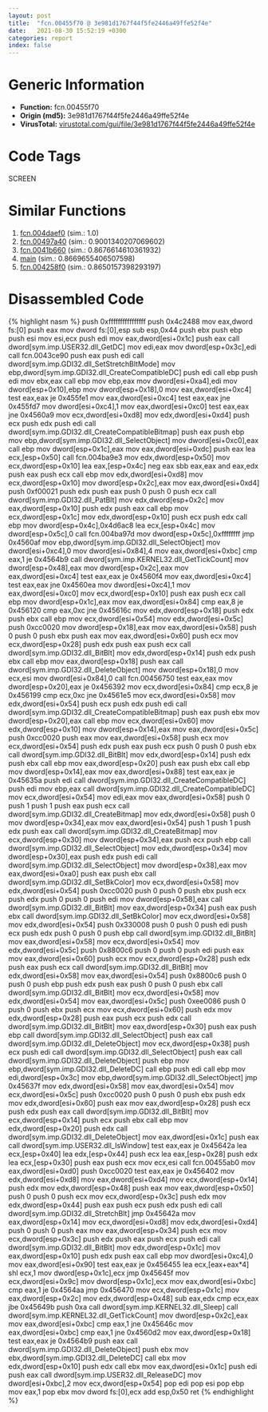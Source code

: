```yaml
---
layout: post
title:  "fcn.00455f70 @ 3e981d1767f44f5fe2446a49ffe52f4e"
date:   2021-08-30 15:52:19 +0300
categories: report
index: false
---
```


# Generic Information
- **Function:** fcn.00455f70
- **Origin (md5):** 3e981d1767f44f5fe2446a49ffe52f4e
- **VirusTotal:** [virustotal.com/gui/file/3e981d1767f44f5fe2446a49ffe52f4e][virustotal_ref]

# Code Tags
<span class="tag" id="SCREEN">SCREEN</span>


# Similar Functions

1. [fcn.004daef0][similar_1_ref] (sim.: 1.0)
2. [fcn.00497a40][similar_2_ref] (sim.: 0.9001340207069602)
3. [fcn.0041b660][similar_3_ref] (sim.: 0.8676614610361932)
4. [main][similar_4_ref] (sim.: 0.8669655406507598)
5. [fcn.004258f0][similar_5_ref] (sim.: 0.8650157398293197)


# Disassembled Code

{% highlight nasm %}
push 0xffffffffffffffff
push 0x4c2488
mov eax,dword fs:[0]
push eax
mov dword fs:[0],esp
sub esp,0x44
push ebx
push ebp
push esi
mov esi,ecx
push edi
mov eax,dword[esi+0x1c]
push eax
call dword[sym.imp.USER32.dll_GetDC]
mov edi,eax
mov dword[esp+0x3c],edi
call fcn.0043ce90
push eax
push edi
call dword[sym.imp.GDI32.dll_SetStretchBltMode]
mov ebp,dword[sym.imp.GDI32.dll_CreateCompatibleDC]
push edi
call ebp
push edi
mov ebx,eax
call ebp
mov ebp,eax
mov dword[esi+0xa4],edi
mov dword[esp+0x10],ebp
mov dword[esp+0x18],0
mov eax,dword[esi+0xc4]
test eax,eax
je 0x455fe1
mov eax,dword[esi+0xc4]
test eax,eax
jne 0x455fd7
mov dword[esi+0xc4],1
mov eax,dword[esi+0xc0]
test eax,eax
jne 0x4560a9
mov ecx,dword[esi+0xd8]
mov edx,dword[esi+0xd4]
push ecx
push edx
push edi
call dword[sym.imp.GDI32.dll_CreateCompatibleBitmap]
push eax
push ebp
mov ebp,dword[sym.imp.GDI32.dll_SelectObject]
mov dword[esi+0xc0],eax
call ebp
mov dword[esp+0x1c],eax
mov eax,dword[esi+0xdc]
push eax
lea ecx,[esp+0x50]
call fcn.004ba9e3
mov edx,dword[esp+0x50]
mov ecx,dword[esp+0x10]
lea eax,[esp+0x4c]
neg eax
sbb eax,eax
and eax,edx
push eax
push ecx
call ebp
mov edx,dword[esi+0xd8]
mov ecx,dword[esp+0x10]
mov dword[esp+0x2c],eax
mov eax,dword[esi+0xd4]
push 0xf00021
push edx
push eax
push 0
push 0
push ecx
call dword[sym.imp.GDI32.dll_PatBlt]
mov edx,dword[esp+0x2c]
mov eax,dword[esp+0x10]
push edx
push eax
call ebp
mov ecx,dword[esp+0x1c]
mov edx,dword[esp+0x10]
push ecx
push edx
call ebp
mov dword[esp+0x4c],0x4d6ac8
lea ecx,[esp+0x4c]
mov dword[esp+0x5c],0
call fcn.004ba97d
mov dword[esp+0x5c],0xffffffff
jmp 0x4560af
mov ebp,dword[sym.imp.GDI32.dll_SelectObject]
mov dword[esi+0xc4],0
mov dword[esi+0x84],4
mov eax,dword[esi+0xbc]
cmp eax,1
je 0x4564b9
call dword[sym.imp.KERNEL32.dll_GetTickCount]
mov dword[esp+0x48],eax
mov dword[esp+0x2c],eax
mov eax,dword[esi+0xc4]
test eax,eax
je 0x4560f4
mov eax,dword[esi+0xc4]
test eax,eax
jne 0x4560ea
mov dword[esi+0xc4],1
mov eax,dword[esi+0xc0]
mov ecx,dword[esp+0x10]
push eax
push ecx
call ebp
mov dword[esp+0x1c],eax
mov eax,dword[esi+0x84]
cmp eax,8
je 0x456120
cmp eax,0xc
jne 0x45616c
mov edx,dword[esp+0x18]
push edx
push ebx
call ebp
mov ecx,dword[esi+0x54]
mov edx,dword[esi+0x5c]
push 0xcc0020
mov dword[esp+0x18],eax
mov eax,dword[esi+0x58]
push 0
push 0
push ebx
push eax
mov eax,dword[esi+0x60]
push ecx
mov ecx,dword[esp+0x28]
push edx
push eax
push ecx
call dword[sym.imp.GDI32.dll_BitBlt]
mov edx,dword[esp+0x14]
push edx
push ebx
call ebp
mov eax,dword[esp+0x18]
push eax
call dword[sym.imp.GDI32.dll_DeleteObject]
mov dword[esp+0x18],0
mov ecx,esi
mov dword[esi+0x84],0
call fcn.00456750
test eax,eax
mov dword[esp+0x20],eax
je 0x456392
mov ecx,dword[esi+0x84]
cmp ecx,8
je 0x456199
cmp ecx,0xc
jne 0x4561e5
mov ecx,dword[esi+0x58]
mov edx,dword[esi+0x54]
push ecx
push edx
push edi
call dword[sym.imp.GDI32.dll_CreateCompatibleBitmap]
push eax
push ebx
mov dword[esp+0x20],eax
call ebp
mov ecx,dword[esi+0x60]
mov edx,dword[esp+0x10]
mov dword[esp+0x14],eax
mov eax,dword[esi+0x5c]
push 0xcc0020
push eax
mov eax,dword[esi+0x58]
push ecx
mov ecx,dword[esi+0x54]
push edx
push eax
push ecx
push 0
push 0
push ebx
call dword[sym.imp.GDI32.dll_BitBlt]
mov edx,dword[esp+0x14]
push edx
push ebx
call ebp
mov eax,dword[esp+0x20]
push eax
push ebx
call ebp
mov dword[esp+0x14],eax
mov eax,dword[esi+0x88]
test eax,eax
je 0x45635a
push edi
call dword[sym.imp.GDI32.dll_CreateCompatibleDC]
push edi
mov ebp,eax
call dword[sym.imp.GDI32.dll_CreateCompatibleDC]
mov ecx,dword[esi+0x54]
mov edi,eax
mov eax,dword[esi+0x58]
push 0
push 1
push 1
push eax
push ecx
call dword[sym.imp.GDI32.dll_CreateBitmap]
mov edx,dword[esi+0x58]
push 0
mov dword[esp+0x34],eax
mov eax,dword[esi+0x54]
push 1
push 1
push edx
push eax
call dword[sym.imp.GDI32.dll_CreateBitmap]
mov ecx,dword[esp+0x30]
mov dword[esp+0x34],eax
push ecx
push ebp
call dword[sym.imp.GDI32.dll_SelectObject]
mov edx,dword[esp+0x34]
mov dword[esp+0x30],eax
push edx
push edi
call dword[sym.imp.GDI32.dll_SelectObject]
mov dword[esp+0x38],eax
mov eax,dword[esi+0xa0]
push eax
push ebx
call dword[sym.imp.GDI32.dll_SetBkColor]
mov ecx,dword[esi+0x58]
mov edx,dword[esi+0x54]
push 0xcc0020
push 0
push 0
push ebx
push ecx
push edx
push 0
push 0
push edi
mov dword[esp+0x58],eax
call dword[sym.imp.GDI32.dll_BitBlt]
mov eax,dword[esp+0x34]
push eax
push ebx
call dword[sym.imp.GDI32.dll_SetBkColor]
mov ecx,dword[esi+0x58]
mov edx,dword[esi+0x54]
push 0x330008
push 0
push 0
push edi
push ecx
push edx
push 0
push 0
push ebp
call dword[sym.imp.GDI32.dll_BitBlt]
mov eax,dword[esi+0x58]
mov ecx,dword[esi+0x54]
mov edx,dword[esi+0x5c]
push 0x8800c6
push 0
push 0
push edi
push eax
mov eax,dword[esi+0x60]
push ecx
mov ecx,dword[esp+0x28]
push edx
push eax
push ecx
call dword[sym.imp.GDI32.dll_BitBlt]
mov edx,dword[esi+0x58]
mov eax,dword[esi+0x54]
push 0x8800c6
push 0
push 0
push ebp
push edx
push eax
push 0
push 0
push ebx
call dword[sym.imp.GDI32.dll_BitBlt]
mov ecx,dword[esi+0x58]
mov edx,dword[esi+0x54]
mov eax,dword[esi+0x5c]
push 0xee0086
push 0
push 0
push ebx
push ecx
mov ecx,dword[esi+0x60]
push edx
mov edx,dword[esp+0x28]
push eax
push ecx
push edx
call dword[sym.imp.GDI32.dll_BitBlt]
mov eax,dword[esp+0x30]
push eax
push ebp
call dword[sym.imp.GDI32.dll_SelectObject]
push eax
call dword[sym.imp.GDI32.dll_DeleteObject]
mov ecx,dword[esp+0x38]
push ecx
push edi
call dword[sym.imp.GDI32.dll_SelectObject]
push eax
call dword[sym.imp.GDI32.dll_DeleteObject]
push ebp
mov ebp,dword[sym.imp.GDI32.dll_DeleteDC]
call ebp
push edi
call ebp
mov edi,dword[esp+0x3c]
mov ebp,dword[sym.imp.GDI32.dll_SelectObject]
jmp 0x45637f
mov edx,dword[esi+0x58]
mov eax,dword[esi+0x54]
mov ecx,dword[esi+0x5c]
push 0xcc0020
push 0
push 0
push ebx
push edx
mov edx,dword[esi+0x60]
push eax
mov eax,dword[esp+0x28]
push ecx
push edx
push eax
call dword[sym.imp.GDI32.dll_BitBlt]
mov ecx,dword[esp+0x14]
push ecx
push ebx
call ebp
mov edx,dword[esp+0x20]
push edx
call dword[sym.imp.GDI32.dll_DeleteObject]
mov eax,dword[esi+0x1c]
push eax
call dword[sym.imp.USER32.dll_IsWindow]
test eax,eax
je 0x45642a
lea ecx,[esp+0x40]
lea edx,[esp+0x44]
push ecx
lea eax,[esp+0x28]
push edx
lea ecx,[esp+0x30]
push eax
push ecx
mov ecx,esi
call fcn.00455ab0
mov eax,dword[esi+0xd0]
push 0xcc0020
test eax,eax
je 0x456402
mov edx,dword[esi+0xd8]
mov eax,dword[esi+0xd4]
mov ecx,dword[esp+0x14]
push edx
mov edx,dword[esp+0x48]
push eax
mov eax,dword[esp+0x50]
push 0
push 0
push ecx
mov ecx,dword[esp+0x3c]
push edx
mov edx,dword[esp+0x44]
push eax
push ecx
push edx
push edi
call dword[sym.imp.GDI32.dll_StretchBlt]
jmp 0x45642a
mov eax,dword[esp+0x14]
mov ecx,dword[esi+0xd8]
mov edx,dword[esi+0xd4]
push 0
push 0
push eax
mov eax,dword[esp+0x34]
push ecx
mov ecx,dword[esp+0x3c]
push edx
push eax
push ecx
push edi
call dword[sym.imp.GDI32.dll_BitBlt]
mov edx,dword[esp+0x1c]
mov eax,dword[esp+0x10]
push edx
push eax
call ebp
mov dword[esi+0xc4],0
mov eax,dword[esi+0x90]
test eax,eax
je 0x456455
lea ecx,[eax+eax*4]
shl ecx,1
mov dword[esp+0x1c],ecx
jmp 0x45645f
mov ecx,dword[esi+0x9c]
mov dword[esp+0x1c],ecx
mov eax,dword[esi+0xbc]
cmp eax,1
je 0x4564aa
jmp 0x456470
mov ecx,dword[esp+0x1c]
mov eax,dword[esp+0x2c]
mov edx,dword[esp+0x48]
sub eax,edx
cmp ecx,eax
jbe 0x45649b
push 0xa
call dword[sym.imp.KERNEL32.dll_Sleep]
call dword[sym.imp.KERNEL32.dll_GetTickCount]
mov dword[esp+0x2c],eax
mov eax,dword[esi+0xbc]
cmp eax,1
jne 0x45646c
mov eax,dword[esi+0xbc]
cmp eax,1
jne 0x4560d2
mov eax,dword[esp+0x18]
test eax,eax
je 0x4564b9
push eax
call dword[sym.imp.GDI32.dll_DeleteObject]
push ebx
mov ebx,dword[sym.imp.GDI32.dll_DeleteDC]
call ebx
mov edx,dword[esp+0x10]
push edx
call ebx
mov eax,dword[esi+0x1c]
push edi
push eax
call dword[sym.imp.USER32.dll_ReleaseDC]
mov dword[esi+0xbc],2
mov ecx,dword[esp+0x54]
pop edi
pop esi
pop ebp
mov eax,1
pop ebx
mov dword fs:[0],ecx
add esp,0x50
ret
{% endhighlight %}


[similar_1_ref]: /report/fcn.004daef0@7453c96a6fbd42ec690b8deb53eafcba
[similar_2_ref]: /report/fcn.00497a40@7453c96a6fbd42ec690b8deb53eafcba
[similar_3_ref]: /report/fcn.0041b660@3e981d1767f44f5fe2446a49ffe52f4e
[similar_4_ref]: /report/main@d9409903542212823b7b4709144a636b
[similar_5_ref]: /report/fcn.004258f0@1123b7aa5760238fe93045e585b8234c
[virustotal_ref]: https://www.virustotal.com/gui/file/3e981d1767f44f5fe2446a49ffe52f4e